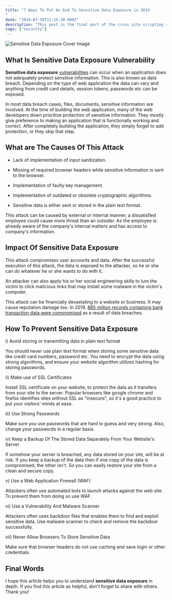 ```yaml
---
title: "7 Ways To Put An End To Sensitive Data Exposure in 2019
"
date: "2019-07-30T11:25:30.000Z"
description: "This post is the final part of the cross site scripting series."
tags: ["security"]
---
```

![Sensitive Data Exposure Cover Image](/posts/sensitive-data-exposure-cover-image.jpg "Sensitive Data Exposure Cover Image")

## What Is Sensitive Data Exposure Vulnerability

**Sensitive data exposure** [vulnerabilities](https://www.devhelperworld.in/2019/06/web-application-security/) can occur when an application does not adequately protect sensitive information. This is also known as data breach. Depending on the type  of web application the data can vary and anything from credit card details, session tokens, passwords etc can be exposed.

In most data breach cases, files, documents, sensitive information are involved. At the time of building the web application, many of the web developers down prioritize protection of sensitive information. They mostly give preference to making an application that is functionally working and correct. After completely building the application, they simply forget to add protection, or they skip that step.

## What are The Causes Of This Attack


- Lack of implementation of input sanitization.

- Missing of required browser headers while sensitive information is sent to the browser.

- Implementation of faulty key management.

- Implementation of outdated or obsolete cryptographic algorithms.

- Sensitive data is either sent or stored in the plain text format.

 This attack can be caused by external or internal manner, a dissatisfied employee could cause more threat than an outsider. As the employee is already aware of the company's internal matters and has access to company's information. 

## Impact Of Sensitive Data Exposure

This attack compromises user accounts and data.  After the successful execution of this attack, the data is exposed to the attacker, so he or she can do whatever he or she wants to do with it. 

An attacker can also apply his or her social engineering skills to lure the victim to click malicious links that may install some malware in the victim's computer.

This attack can be financially devastating to a website or business. It may cause reputation damage too.  In 2019, [885 million records containing bank transaction data were compromised](https://gizmodo.com/885-million-sensitive-records-leaked-online-bank-trans-1835016235) as a result of data breaches.

## How To Prevent Sensitive Data Exposure

i) Avoid storing or transmitting data in plain text format 

You should never use plain text format when storing some sensitive data like credit card numbers, password etc. You need to encrypt the data using strong algorithms, and ensure your website algorithm utilizes hashing for storing passwords.


ii) Make use of SSL Certificates

Install SSL certificate on your website, to protect the data as it transfers from your site to the server. Popular browsers like google chrome and firefox identifies sites without SSL as "insecure", so it's a good practice to put your visitors' minds at ease.


iii) Use Strong Passwords

Make sure you use passwords that are hard to guess and very strong. Also, change your passwords in a regular basis.


iv) Keep a Backup Of The Stored Data Separately From Your Website's Server

If somehow your server is breached, any data stored on your site, will be at risk. If you keep a backup of the data then if one copy of the data is compromised, the other isn't. So you can easily restore your site from a clean and secure copy.


v) Use a Web Application Firewall (WAF)

Attackers often use automated bots to launch attacks against the web site. To prevent them from doing so use WAF.


vi) Use a Vulnerability And Malware Scanner

Attackers often uses backdoor files that enables them to find and exploit sensitive data. Use malware scanner to check and remove the backdoor successfully.


vii) Never Allow Browsers To Store Sensitive Data

Make sure that browser headers do not use caching and save login or other credentials. 

## Final Words

I hope this article helps you to understand **sensitive data exposure** in depth. If you find this article as helpful, don't forget to share with others. Thank you!

